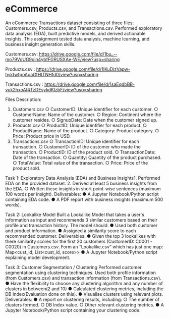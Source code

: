 # eCommerce
An eCommerce Transactions dataset consisting of three files: Customers.csv, Products.csv, and Transactions.csv. Performed exploratory data analysis (EDA), built predictive models, and derived actionable insights. This assignment tested data analysis, machine learning, and business insight generation skills.

Customers.csv:
https://drive.google.com/file/d/1bu_--mo79VdUG9oin4ybfFGRUSXAe-WE/view?usp=sharing

Products.csv :
https://drive.google.com/file/d/1IKuDizVapw-hyktwfpoAoaGtHtTNHfd0/view?usp=sharing

Transactions.csv :
https://drive.google.com/file/d/1saEqdbBB-vuk2hxoAf4TzDEsykdKlzbF/view?usp=sharing

Files Description:
1. Customers.csv
○ CustomerID: Unique identifier for each customer.
○ CustomerName: Name of the customer.
○ Region: Continent where the customer resides.
○ SignupDate: Date when the customer signed up.
2. Products.csv
○ ProductID: Unique identifier for each product.
○ ProductName: Name of the product.
○ Category: Product category.
○ Price: Product price in USD.
3. Transactions.csv
○ TransactionID: Unique identifier for each transaction.
○ CustomerID: ID of the customer who made the transaction.
○ ProductID: ID of the product sold.
○ TransactionDate: Date of the transaction.
○ Quantity: Quantity of the product purchased.
○ TotalValue: Total value of the transaction.
○ Price: Price of the product sold.

Task 1: Exploratory Data Analysis (EDA) and Business Insights1. Performed EDA on the provided dataset.
2. Derived at least 5 business insights from the EDA.
○ Written these insights in short point-wise sentences (maximum 100 words per
insight).
Deliverables:
● A Jupyter Notebook/Python script containing EDA code.
● A PDF report with business insights (maximum 500 words).

Task 2: Lookalike Model
Built a Lookalike Model that takes a user's information as input and recommends 3 similar
customers based on their profile and transaction history. The model should:
● Used both customer and product information.
● Assigned a similarity score to each recommended customer.
Deliverables:
● Given the top 3 lookalikes with there similarity scores for the first 20 customers
(CustomerID: C0001 - C0020) in Customers.csv. Form an “Lookalike.csv” which has
just one map: Map<cust_id, List<cust_id, score>>
● A Jupyter Notebook/Python script explaining model development.

Task 3: Customer Segmentation / Clustering
Performed customer segmentation using clustering techniques. Used both profile information
(from Customers.csv) and transaction information (from Transactions.csv).
● Have the flexibility to choose any clustering algorithm and any number of clusters in
between(2 and 10)
● Calculated clustering metrics, including the DB Index(Evaluation done on this).
● Visualise clusters using relevant plots.
Deliverables:
● A report on clustering results, including:
○ The number of clusters formed.
○ DB Index value.
○ Other relevant clustering metrics.
● A Jupyter Notebook/Python script containing your clustering code.
